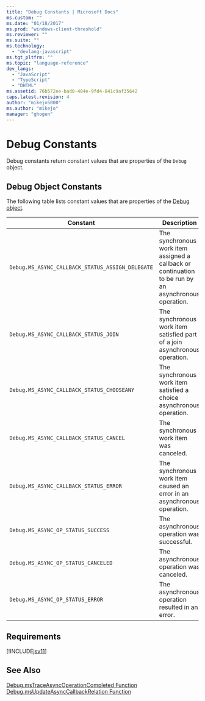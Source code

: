 ```yaml
---
title: "Debug Constants | Microsoft Docs"
ms.custom: ""
ms.date: "01/18/2017"
ms.prod: "windows-client-threshold"
ms.reviewer: ""
ms.suite: ""
ms.technology: 
  - "devlang-javascript"
ms.tgt_pltfrm: ""
ms.topic: "language-reference"
dev_langs: 
  - "JavaScript"
  - "TypeScript"
  - "DHTML"
ms.assetid: 76b572ee-bad0-404e-9fd4-841c9af35642
caps.latest.revision: 4
author: "mikejo5000"
ms.author: "mikejo"
manager: "ghogen"
---
```

# Debug Constants
Debug constants return constant values that are properties of the `Debug` object.  
  
## Debug Object Constants  
 The following table lists constant values that are properties of the [Debug object](../../javascript/reference/debug-object-javascript.md).  
  
|Constant|Description|Value|  
|--------------|-----------------|-----------|  
|`Debug.MS_ASYNC_CALLBACK_STATUS_ASSIGN_DELEGATE`|The synchronous work item assigned a callback or continuation to be run by an asynchronous operation.|0|  
|`Debug.MS_ASYNC_CALLBACK_STATUS_JOIN`|The synchronous work item satisfied part of a join asynchronous operation.|1|  
|`Debug.MS_ASYNC_CALLBACK_STATUS_CHOOSEANY`|The synchronous work item satisfied a choice asynchronous operation.|2|  
|`Debug.MS_ASYNC_CALLBACK_STATUS_CANCEL`|The synchronous work item was canceled.|3|  
|`Debug.MS_ASYNC_CALLBACK_STATUS_ERROR`|The synchronous work item caused an error in an asynchronous operation.|4|  
|`Debug.MS_ASYNC_OP_STATUS_SUCCESS`|The asynchronous operation was successful.|1|  
|`Debug.MS_ASYNC_OP_STATUS_CANCELED`|The asynchronous operation was canceled.|2|  
|`Debug.MS_ASYNC_OP_STATUS_ERROR`|The asynchronous operation resulted in an error.|3|  
  
## Requirements  
 [!INCLUDE[jsv11](../../javascript/reference/includes/jsv11-md.md)]  
  
## See Also  
 [Debug.msTraceAsyncOperationCompleted Function](../../javascript/reference/debug-mstraceasyncoperationcompleted-function.md)   
 [Debug.msUpdateAsyncCallbackRelation Function](../../javascript/reference/debug-msupdateasynccallbackrelation-function.md)